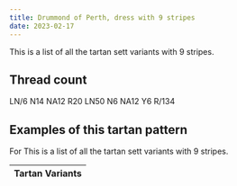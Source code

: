 ```yaml
---
title: Drummond of Perth, dress with 9 stripes
date: 2023-02-17
---
```

This is a list of all the tartan sett variants with 9 stripes.

## Thread count
LN/6 N14 NA12 R20 LN50 N6 NA12 Y6 R/134

## Examples of this tartan pattern
For This is a list of all the tartan sett variants with 9 stripes.

| Tartan Variants |
|---------------|
